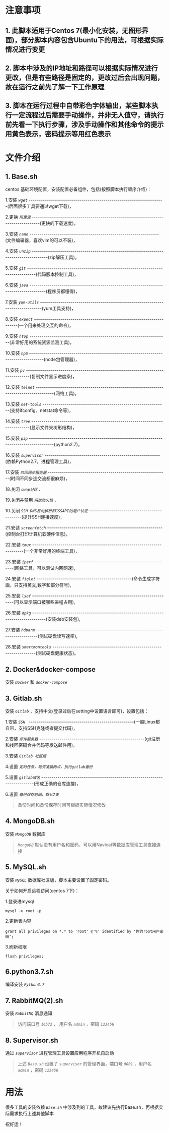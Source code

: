 # 注意事项
## 1. 此脚本适用于Centos 7(最小化安装，无图形界面)，部分脚本内容包含Ubuntu下的用法，可根据实际情况进行变更
## 2. 脚本中涉及的IP地址和路径可以根据实际情况进行更改，但是有些路径是固定的，更改过后会出现问题，故在运行之前先了解一下工作原理
## 3. 脚本在运行过程中自带彩色字体输出，某些脚本执行一定流程过后需要手动操作，并非无人值守，请执行前先看一下执行步骤，涉及手动操作和其他命令的提示用黄色表示，密码提示等用红色表示

# 文件介绍
## 1. Base.sh
centos 基础环境配置，安装配置必备组件，包括(按照脚本执行顺序介绍)：

1.安装 *`wget`* -------------------------------------------------------------------(后面很多工具要通过wget下载)，

2.更换 *`阿里源`* ----------------------------------------------------------------------------------(更快的下载速度)，

3.安装 *`nano`* ----------------------------------------------------------------(文件编辑器，喜欢vim的可以不装)， 

4.安装 *`unzip`* --------------------------------------------------------------------------------------(zip解压工具)， 

5.安装 *`git`* ----------------------------------------------------------------------------------(代码版本控制工具)， 

6.安装 *`java`* --------------------------------------------------------------------------------------(程序员都懂得)， 

7.安装 *`yum-utils`* -------------------------------------------------------------------------------(yum工具支持)， 

8.安装 *`expect`* ----------------------------------------------------------------------(一个用来处理交互的命令)，

9.安装 *`htop`* --------------------------------------------------------------------(非常好用的系统资源监测工具)， 

10.安装 *`npm`* -------------------------------------------------------------------------------------(node包管理器)，

11.安装 *`pv`* --------------------------------------------------------------------------------(复制文件显示进度条)， 

12.安装 *`telnet`* ---------------------------------------------------------------------------------------(网络工具)，

13.安装 *`net-tools`* -------------------------------------------------------------(支持ifconfig、netstat命令等)，

14.安装 *`tree`* -----------------------------------------------------------------------------(显示文件夹树形结构)，

15.安装 *`pip`* ------------------------------------------------------------------------------------------(python2.7)， 

16.安装 *`supervisor`* ---------------------------------------------------------(依赖Python2.7，进程管理工具)， 

17.安装 *`时间同步服务器`* -----------------------------------------------------------(时间不同步连交流都很麻烦)，

18.关闭 *`swap分区`* 、

19.关闭并禁用 *`系统防火墙`* 、

10.关闭 *`SSH DNS反向解析和GSSAPI的用户认证`* --------------------------------------------(提升SSH连接速度)，

21.安装 *`screenfetch`* ---------------------------------------------------------(控制台打印计算机软硬件信息)，

22.安装 *`tmux`* -------------------------------------------------------------------------(一个非常好用的终端工具)，

23.安装 *`iperf`* -------------------------------------------------------------------(网络工具，可以测试内网网速),

24.安装 *`figlet`* -----------------------------------------------(命令生成字符画，只支持英文,数字和部分符号),

25.安装 *`lsof`* ---------------------------------------------------------------------(可以显示端口被哪些进程占用),

26.安装 *`dpkg`* -------------------------------------------------------------------------------------(安装deb安装包),

27.安装 *`hdparm`* -------------------------------------------------------------------------------(测试硬盘读写速率),

28.安装 *`smartmontools`* ---------------------------------------------------------------------(测试硬盘健康状态)。

## 2. Docker&docker-compose
安装 *`Docker`* 和 *`docker-compose`*

## 3. Gitlab.sh
安装 *`Gitlab`* ，支持中文(登录过后在setting中设置语言即可)，设置包括：

1.安装 *`SSH `* ----------------------------------------------------(一般Linux都自带，支持SSH克隆或者提交代码)，

2.安装 *`邮件服务器`* ----------------------------------------------------(git注册和找回密码合并代码等发送邮件用)，

3.安装 *`Gitlab 社区版`*

4.设置 *`定时任务，每天凌晨两点，执行gitlab备份`* 

5.设置 *`gitlab域名`* --------------------------------------------------------------------------(形成正确的仓库连接)，

6.设置 *`备份保存时间，默认7天`* 

> 备份时间和备份保存时间可根据实际情况修改

## 4. MongoDB.sh
安装 *`MongoDB`* 数据库

> *`MongoDB`* 默认没有用户名和密码，可以用Navicat等数据库管理工具直接连接

## 5. MySQL.sh
安装 *`MySQL`* 数据库社区版，脚本主要设置了固定密码。

关于如何开启远程访问(centos 7下)：

1.登录进mysql
```
mysql -u root -p
```
2.更新表内容
```
grant all privileges on *.* to 'root' @'%' identified by '你的root用户密码’;
```
3.刷新权限
```
flush privileges;
```
## 6.python3.7.sh
编译安装 *`Python3.7`*

## 7. RabbitMQ(2).sh
安装 *`RabbitMQ`* 消息通知

>访问端口号 *`16572`* ， 用户名 *`admin`*  ，密码 *`123456`* 

## 8. Supervisor.sh
通过 *`supervisor`* 进程管理工具设置应用程序开机自启动

> 上述 *`Base.sh`* 设置了 *`supervisor`* 的管理界面，端口号 *`9001`* ，用户名 *`admin`* ，密码 *`123456`* 

# 用法
很多工具的安装依赖 *`Base.sh`* 中涉及到的工具，故建议先执行Base.sh，再根据实际需求执行上述其他脚本

祝好运！
